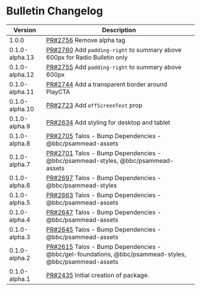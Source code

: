 # Bulletin Changelog

<!-- prettier-ignore -->
| Version | Description |
|---------|-------------|
| 1.0.0 | [PR#2756](https://github.com/BBC/psammead/pull/2756) Remove alpha tag |
| 0.1.0-alpha.13 | [PR#2760](https://github.com/bbc/psammead/pull/2760) Add `padding-right` to summary above 600px for Radio Bulletin only |
| 0.1.0-alpha.12 | [PR#2755](https://github.com/bbc/psammead/pull/2755) Add `padding-right` to summary above 600px |
| 0.1.0-alpha.11 | [PR#2744](https://github.com/bbc/psammead/pull/2744) Add a transparent border around PlayCTA |
| 0.1.0-alpha.10 | [PR#2723](https://github.com/bbc/psammead/pull/2723) Add `offScreenText` prop |
| 0.1.0-alpha.9 | [PR#2634](https://github.com/bbc/psammead/pull/2634) Add styling for desktop and tablet |
| 0.1.0-alpha.8 | [PR#2705](https://github.com/bbc/psammead/pull/2705) Talos - Bump Dependencies - @bbc/psammead-assets |
| 0.1.0-alpha.7 | [PR#2701](https://github.com/bbc/psammead/pull/2701) Talos - Bump Dependencies - @bbc/psammead-styles, @bbc/psammead-assets |
| 0.1.0-alpha.6 | [PR#2697](https://github.com/bbc/psammead/pull/2697) Talos - Bump Dependencies - @bbc/psammead-styles |
| 0.1.0-alpha.5 | [PR#2663](https://github.com/bbc/psammead/pull/2663) Talos - Bump Dependencies - @bbc/psammead-assets |
| 0.1.0-alpha.4 | [PR#2647](https://github.com/bbc/psammead/pull/2647) Talos - Bump Dependencies - @bbc/psammead-assets |
| 0.1.0-alpha.3 | [PR#2645](https://github.com/bbc/psammead/pull/2645) Talos - Bump Dependencies - @bbc/psammead-assets |
| 0.1.0-alpha.2 | [PR#2615](https://github.com/bbc/psammead/pull/2615) Talos - Bump Dependencies - @bbc/gel-foundations, @bbc/psammead-styles, @bbc/psammead-assets |
| 0.1.0-alpha.1   | [PR#2435](https://github.com/BBC-News/psammead/pull/2435) Initial creation of package. |
